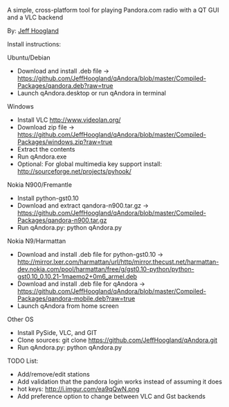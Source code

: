 A simple, cross-platform tool for playing Pandora.com radio with a QT GUI and a VLC backend

By: [Jeff Hoogland](http://www.jeffhoogland.com/)

Install instructions:

Ubuntu/Debian
  - Download and install .deb file -> https://github.com/JeffHoogland/qAndora/blob/master/Compiled-Packages/qandora.deb?raw=true
  - Launch qAndora.desktop or run qAndora in terminal

Windows
  - Install VLC http://www.videolan.org/
  - Download zip file -> https://github.com/JeffHoogland/qAndora/blob/master/Compiled-Packages/windows.zip?raw=true
  - Extract the contents
  - Run qAndora.exe
  - Optional: For global multimedia key support install: http://sourceforge.net/projects/pyhook/

Nokia N900/Fremantle
  - Install python-gst0.10
  - Download and extract qandora-n900.tar.gz -> https://github.com/JeffHoogland/qAndora/blob/master/Compiled-Packages/qandora-n900.tar.gz
  - Run qAndora.py: python qAndora.py

Nokia N9/Harmattan
  - Download and install .deb file for python-gst0.10 -> http://mirror.lxer.com/harmattan/url/http/mirror.thecust.net/harmattan-dev.nokia.com/pool/harmattan/free/g/gst0.10-python/python-gst0.10_0.10.21-1maemo2+0m6_armel.deb
  - Download and install .deb file for qAndora -> https://github.com/JeffHoogland/qAndora/blob/master/Compiled-Packages/qandora-mobile.deb?raw=true
  - Launch qAndora from home screen

Other OS
  - Install PySide, VLC, and GIT
  - Clone sources: git clone https://github.com/JeffHoogland/qAndora.git
  - Run qAndora.py: python qAndora.py

TODO List:
- Add/remove/edit stations
- Add validation that the pandora login works instead of assuming it does
- hot keys: http://i.imgur.com/ea9qQwN.png
- Add preference option to change between VLC and Gst backends
